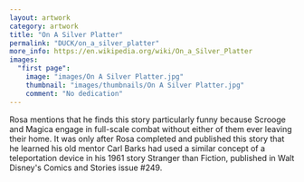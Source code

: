 ```yaml
---
layout: artwork
category: artwork
title: "On A Silver Platter"
permalink: "DUCK/on_a_silver_platter"
more_info: https://en.wikipedia.org/wiki/On_a_Silver_Platter
images:
  "first page":
    image: "images/On A Silver Platter.jpg"
    thumbnail: "images/thumbnails/On A Silver Platter.jpg"
    comment: "No dedication"
---
```


Rosa mentions that he finds this story particularly funny because Scrooge and Magica engage in full-scale combat without either of them ever leaving their home. It was only after Rosa completed and published this story that he learned his old mentor Carl Barks had used a similar concept of a teleportation device in his 1961 story Stranger than Fiction, published in Walt Disney's Comics and Stories issue #249.


